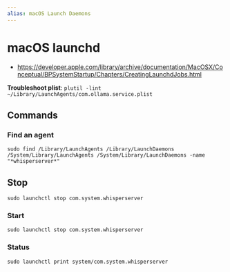```yaml
---
alias: macOS Launch Daemons
---
```

# macOS launchd

- https://developer.apple.com/library/archive/documentation/MacOSX/Conceptual/BPSystemStartup/Chapters/CreatingLaunchdJobs.html

**Troubleshoot plist**: `plutil -lint ~/Library/LaunchAgents/com.ollama.service.plist`
## Commands

### Find an agent

```shell
sudo find /Library/LaunchAgents /Library/LaunchDaemons /System/Library/LaunchAgents /System/Library/LaunchDaemons -name "*whisperserver*"
```


## Stop

```shell
sudo launchctl stop com.system.whisperserver
```

### Start

```shell
sudo launchctl stop com.system.whisperserver
```

### Status

```shell
sudo launchctl print system/com.system.whisperserver
```
